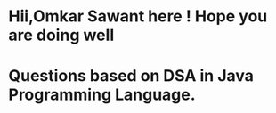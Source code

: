 # Hii,Omkar Sawant here ! Hope you are doing well

# Questions based on DSA in Java Programming Language.
